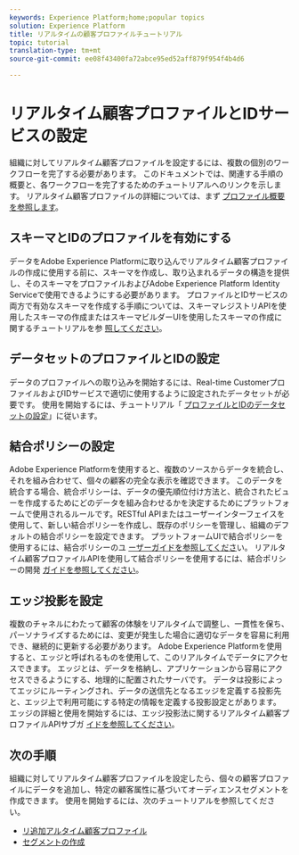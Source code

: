 ```yaml
---
keywords: Experience Platform;home;popular topics
solution: Experience Platform
title: リアルタイムの顧客プロファイルチュートリアル
topic: tutorial
translation-type: tm+mt
source-git-commit: ee08f43400fa72abce95ed52aff879f954f4b4d6

---
```



# リアルタイム顧客プロファイルとIDサービスの設定

組織に対してリアルタイム顧客プロファイルを設定するには、複数の個別のワークフローを完了する必要があります。 このドキュメントでは、関連する手順の概要と、各ワークフローを完了するためのチュートリアルへのリンクを示します。 リアルタイム顧客プロファイルの詳細については、まず [プロファイル概要を参照します](../profile/home.md)。

## スキーマとIDのプロファイルを有効にする

データをAdobe Experience Platformに取り込んでリアルタイム顧客プロファイルの作成に使用する前に、スキーマを作成し、取り込まれるデータの構造を提供し、そのスキーマをプロファイルおよびAdobe Experience Platform Identity Serviceで使用できるようにする必要があります。 プロファイルとIDサービスの両方で有効なスキーマを作成する手順については、スキーマレジストリAPIを使用したスキーマの作成またはスキーマビルダーUIを使用したスキーマの作成に関するチュートリアルを参 [照してください](../xdm/tutorials/create-schema-api.md)[](../xdm/tutorials/create-schema-ui.md)。

## データセットのプロファイルとIDの設定

データのプロファイルへの取り込みを開始するには、Real-time CustomerプロファイルおよびIDサービスで適切に使用するように設定されたデータセットが必要です。 使用を開始するには、チュートリアル「 [プロファイルとIDのデータセットの設定](../profile/tutorials/dataset-configuration.md)」に従います。

## 結合ポリシーの設定

Adobe Experience Platformを使用すると、複数のソースからデータを統合し、それを組み合わせて、個々の顧客の完全な表示を確認できます。 このデータを統合する場合、統合ポリシーは、データの優先順位付け方法と、統合されたビューを作成するためにどのデータを組み合わせるかを決定するためにプラットフォームで使用されるルールです。RESTful APIまたはユーザーインターフェイスを使用して、新しい結合ポリシーを作成し、既存のポリシーを管理し、組織のデフォルトの結合ポリシーを設定できます。 プラットフォームUIで結合ポリシーを使用するには、結合ポリシーのユ [ーザーガイドを参照してくださ](../profile/ui/merge-policies.md)い。 リアルタイム顧客プロファイルAPIを使用して結合ポリシーを使用するには、結合ポリシーの開発 [ガイドを参照してください](../profile/api/merge-policies.md)。

## エッジ投影を設定

複数のチャネルにわたって顧客の体験をリアルタイムで調整し、一貫性を保ち、パーソナライズするためには、変更が発生した場合に適切なデータを容易に利用でき、継続的に更新する必要があります。 Adobe Experience Platformを使用すると、エッジと呼ばれるものを使用して、このリアルタイムでデータにアクセスできます。 エッジとは、データを格納し、アプリケーションから容易にアクセスできるようにする、地理的に配置されたサーバです。 データは投影によってエッジにルーティングされ、データの送信先となるエッジを定義する投影先と、エッジ上で利用可能にする特定の情報を定義する投影設定とがあります。 エッジの詳細と使用を開始するには、エッジ投影法に関するリアルタイム顧客プロファイルAPIサブガ [イドを参照してください](../profile/api/edge-projections.md)。

## 次の手順

組織に対してリアルタイム顧客プロファイルを設定したら、個々の顧客プロファイルにデータを追加し、特定の顧客属性に基づいてオーディエンスセグメントを作成できます。 使用を開始するには、次のチュートリアルを参照してください。

* [リ追加アルタイム顧客プロファイル](../profile/tutorials/add-profile-data.md)
* [セグメントの作成](../segmentation/tutorials/create-a-segment.md)